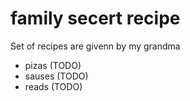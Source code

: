 # family secert recipe
Set of recipes are givenn by my grandma
- pizas (TODO)
- sauses (TODO)
- reads (TODO)